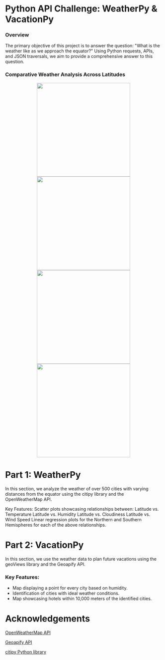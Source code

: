 # Python API Challenge: WeatherPy & VacationPy

### Overview
The primary objective of this project is to answer the question: "What is the weather like as we approach the equator?" Using Python requests, APIs, and JSON traversals, we aim to provide a comprehensive answer to this question.

### Comparative Weather Analysis Across Latitudes

<div align="center">
    <img src="https://github.com/Xthe23/python-api-challenge/blob/main/Resources/Fig1.png" width="300">
    <img src="https://github.com/Xthe23/python-api-challenge/blob/main/Resources/Fig2.png" width="300">
    <img src="https://github.com/Xthe23/python-api-challenge/blob/main/Resources/Fig3.png" width="300">
    <img src="https://github.com/Xthe23/python-api-challenge/blob/main/Resources/Fig4.png" width="300">
</div>

# Part 1: WeatherPy
In this section, we analyze the weather of over 500 cities with varying distances from the equator using the citipy library and the OpenWeatherMap API.

Key Features:
Scatter plots showcasing relationships between:
Latitude vs. Temperature
Latitude vs. Humidity
Latitude vs. Cloudiness
Latitude vs. Wind Speed
Linear regression plots for the Northern and Southern Hemispheres for each of the above relationships.

# Part 2: VacationPy
In this section, we use the weather data to plan future vacations using the geoViews library and the Geoapify API.

### Key Features:
- Map displaying a point for every city based on humidity.
- Identification of cities with ideal weather conditions.
- Map showcasing hotels within 10,000 meters of the identified cities.

# Acknowledgements

[OpenWeatherMap API](https://openweathermap.org/api)

[Geoapify API](https://www.geoapify.com/)

[citipy Python library](https://pypi.org/project/citipy/)
